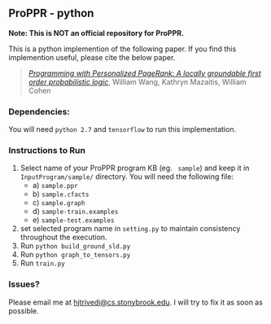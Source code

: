 ## ProPPR - python


**Note: This is NOT an official repository for ProPPR.**

This is a python implemention of the following paper. If you find this implemention useful, please cite the below paper.

> *[Programming with Personalized PageRank: A locally groundable first order probabilistic logic](http://arxiv.org/abs/1511.02799)*, William Wang, Kathryn Mazaitis, William Cohen


### Dependencies:
You will need ```python 2.7``` and ```tensorflow``` to run this implementation.

### Instructions to Run


1. Select name of your ProPPR program KB (eg. ``` sample```) and keep it in ```InputProgram/sample/``` directory. You will need the following file:
   + a) ```sample.ppr```
   + b) ```sample.cfacts```
   + c) ```sample.graph```
   + d) ```sample-train.examples```
   + e) ```sample-test.examples```
2. set selected program name in ```setting.py``` to maintain consistency throughout the execution.
3. Run ```python build_ground_sld.py```
3. Run ```python graph_to_tensors.py```
4. Run ```train.py```


### Issues?

Please email me at [hjtrivedi@cs.stonybrook.edu](mailto:hjtrivedi@cs.stonybrook.edu). I will try to fix it as soon as possible.